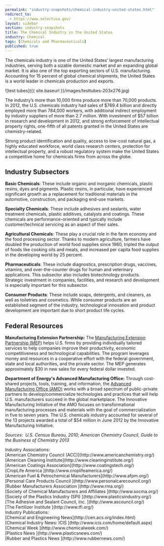 ```yaml
---
permalink: "industry-snapshots/chemical-industry-united-states.html"
redirect_to:
  - https://www.selectusa.gov/
layout: sidebar
section: industry-snapshots
title: The Chemical Industry in the United States
industry: Chemical
tags: [Chemicals and Pharmaceuticals]
published: true
---
```


The
chemicals industry is one of the United States’ largest manufacturing
industries, serving both a sizable domestic market and an expanding global
market. It is also one of the top exporting sectors of U.S. manufacturing.
Accounting for 15 percent of global chemical shipments, the United States is a
world leader in chemicals production and exports.

<span class="imgright">![test tubes]({{ site.baseurl }}/images/testtubes-203x276.jpg)</span>

The
industry’s more than 10,000 firms produce more than 70,000 products. In 2012,
the U.S. chemicals industry had sales of $769.4 billion and directly employed
more than 784,000 workers, with additional indirect employment by industry
suppliers of more than 2.7 million. With investment of $57 billion in research
and development in 2012, and strong enforcement of intellectual property
rights, one-fifth of all patents granted in the United States are
chemistry-related.

Strong
product identification and quality, access to low-cost natural gas, a highly
educated workforce, world class research centers, protection for intellectual
property, and a robust regulatory system make the United States a competitive
home for chemicals firms from across the globe.

## Industry Subsectors

**Basic Chemicals**: These include organic
and inorganic chemicals, plastic resins, dyes and pigments. Plastic resins, in
particular, have experienced significant growth as a replacement for
traditional materials in the automotive, construction, and packaging end-use
markets.

**Specialty Chemicals**: These include
adhesives and sealants, water treatment chemicals, plastic additives, catalysts
and coatings. These chemicals are performance-oriented and typically include
customer/technical servicing as an aspect of their sales.

**Agricultural Chemicals**: These play a
crucial role in the farm economy and the food processing sector. Thanks to
modern agriculture, farmers have doubled the production of world food supplies
since 1960, tripled the output of foods like cooking oils and meats, and
increased per capita food supplies in the developing world by 25 percent.

**Pharmaceuticals**: These include
diagnostics, prescription drugs, vaccines, vitamins, and over-the-counter drugs
for human and veterinary applications. This subsector also includes
biotechnology products.&nbsp; Strategic
investment in companies, facilities, and research and development is especially
important for this subsector.

**Consumer Products**: These include soaps,
detergents, and cleaners, as well as toiletries and cosmetics. While consumer
products are an established segment of the industry, technological innovation
and product development are important due to short product life cycles.

## Federal Resources

**Manufacturing Extension Partnership:** The [Manufacturing Extension Partnership (MEP)](http://www.nist.gov/mep/) helps U.S. firms by providing individually tailored services to help companies improve their productivity, economic competitiveness and technological capabilities. The program leverages money and resources in a cooperative effort with the federal government, state and local authorities, and the private sector. The MEP generates approximately $30 in new sales for every federal dollar invested.

**Department of Energy's Advanced Manufacturing Office:** Through cost-shared projects, tools, training, and information, the [Advanced Manufacturing Office (AMO)](http://www1.eere.energy.gov/manufacturing/index.html) works with a broad spectrum of public-private partners to develop/commercialize technologies and practices that will help U.S. manufacturers succeed in the global marketplace. The Innovative Manufacturing Initiative of the AMO focuses on transformational manufacturing processes and materials with the goal of commercialization in five to seven years. The U.S. chemicals industry accounted for several of the 13 projects awarded a total of $54 million in June 2012 by the Innovative Manufacturing Initiative. 

*Sources:&nbsp; U.S. Census Bureau, 2010; American Chemistry Council, Guide to the Business of Chemistry 2013*

<span class="field field-type-link field-field-industry-assoications">
      <span class="field-label">Industry Associations:&nbsp;</span><br>
    <span class="field-items">
            <span class="field-item odd">
                    [American Chemistry Council (ACC)](http://www.americanchemistry.org/)        </span><br>
              <span class="field-item even">
                    [American Cleaning Institute](http://www.cleaninginstitute.org/)        </span><br>
              <span class="field-item odd">
                    [American Coatings Association](http://www.coatingstech.org/)        </span><br>
              <span class="field-item even">
                    [CropLife America  ](http://www.croplifeamerica.org/)        </span><br>
              <span class="field-item odd">
                    [American Fuel &amp; Petrochemical Manufacturers](http://www.afpm.org/)        </span><br>
              <span class="field-item even">
                    [Personal Care Products Council ](http://www.personalcarecouncil.org/)        </span><br>
              <span class="field-item odd">
                    [Rubber Manufacturers Association ](http://www.rma.org/)        </span><br>
              <span class="field-item even">
                    [Society of Chemical Manufacturers and Affiliates ](http://www.socma.org/)        </span><br>
              <span class="field-item odd">
                    [Society of the Plastics Industry (SPI) ](http://www.plasticsindustry.org/)        </span><br>
              <span class="field-item even">
                    [The Adhesive and Sealant Council, Inc. ](http://www.ascouncil.org/)        </span><br>
              <span class="field-item odd">
                    [The Fertilizer Institute ](http://www.tfi.org/)        </span><br>
        </span>
</span>
<span class="field field-type-link field-field-industry-publications">
      <span class="field-label">Industry Publications:&nbsp;</span><br>
    <span class="field-items">
                  <span class="field-item odd">
                    [Chemical and Engineering News](http://cen.acs.org/index.html)        </span><br>
              <span class="field-item odd">
                    [Chemical Industry News: ICIS ](http://www.icis.com/home/default.aspx)        </span><br>
              <span class="field-item even">
                    [Chemical Week ](http://www.chemicalweek.com/)        </span><br>
              <span class="field-item odd">
                    [Plastics News ](http://www.plasticsnews.com/)        </span><br>
              <span class="field-item even">
                    [Rubber and Plastics News ](http://www.rubbernews.com/)        </span><br>
        </span>
</span>


  
